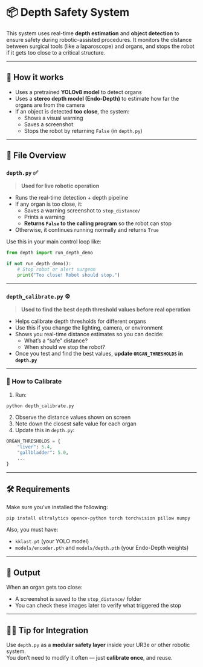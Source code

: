
# 📦 Depth Safety System 

This system uses real-time **depth estimation** and **object detection** to ensure safety during robotic-assisted procedures. It monitors the distance between surgical tools (like a laparoscope) and organs, and stops the robot if it gets too close to a critical structure.

---

## 🧠 How it works

- Uses a pretrained **YOLOv8 model** to detect organs
- Uses a **stereo depth model (Endo-Depth)** to estimate how far the organs are from the camera
- If an object is detected **too close**, the system:
  - Shows a visual warning
  - Saves a screenshot
  - Stops the robot by returning `False` (in `depth.py`)

---

## 📁 File Overview

### `depth.py` ✅

> **Used for live robotic operation**

- Runs the real-time detection + depth pipeline
- If any organ is too close, it:
  - Saves a warning screenshot to `stop_distance/`
  - Prints a warning
  - **Returns `False` to the calling program** so the robot can stop
- Otherwise, it continues running normally and returns `True`

Use this in your main control loop like:

```python
from depth import run_depth_demo

if not run_depth_demo():
    # Stop robot or alert surgeon
    print("Too close! Robot should stop.")
```

---

### `depth_calibrate.py` ⚙️

> **Used to find the best depth threshold values before real operation**

- Helps calibrate depth thresholds for different organs
- Use this if you change the lighting, camera, or environment
- Shows you real-time distance estimates so you can decide:
  - What’s a “safe” distance?
  - When should we stop the robot?
- Once you test and find the best values, **update `ORGAN_THRESHOLDS` in `depth.py`**

---

### 🧪 How to Calibrate

1. Run:

```bash
python depth_calibrate.py
```

2. Observe the distance values shown on screen
3. Note down the closest safe value for each organ
4. Update this in `depth.py`:

```python
ORGAN_THRESHOLDS = {
    "liver": 5.4,
    "gallbladder": 5.0,
    ...
}
```

---

## 🛠️ Requirements

Make sure you've installed the following:

```bash
pip install ultralytics opencv-python torch torchvision pillow numpy
```

Also, you must have:
- `kklast.pt` (your YOLO model)
- `models/encoder.pth` and `models/depth.pth` (your Endo-Depth weights)

---

## 📸 Output

When an organ gets too close:
- A screenshot is saved to the `stop_distance/` folder
- You can check these images later to verify what triggered the stop

---

## 👩‍🔧 Tip for Integration

Use `depth.py` as a **modular safety layer** inside your UR3e or other robotic system.  
You don’t need to modify it often — just **calibrate once**, and reuse.
